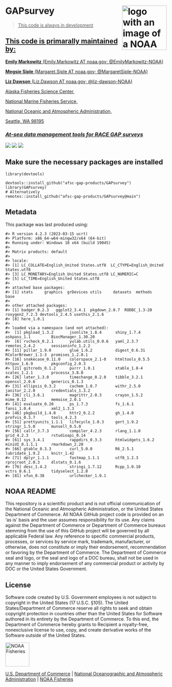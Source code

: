 <!-- README.md is generated from README.Rmd. Please edit that file -->

# GAPsurvey <a href={https://afsc-gap-products.github.io/GAPsurvey}><img src="man/figures/logo.png" align="right" width=139 height=139 alt="logo with an image of a NOAA Fisheries report" />

> This code is always in development

## This code is primarally maintained by:

**Emily Markowitz** (Emily.Markowitz AT noaa.gov; @EmilyMarkowitz-NOAA)

**Megsie Siple** (Margaret.Siple AT noaa.gov; @MargaretSiple-NOAA)

**Liz Dawson** (Liz.Dawson AT noaa.gov; @liz-dawson-NOAA)

Alaska Fisheries Science Center,

National Marine Fisheries Service,

National Oceanic and Atmospheric Administration,

Seattle, WA 98195

### *At-sea data management tools for RACE GAP surveys*

[![](https://img.shields.io/badge/devel%20version-2023.04.01-blue.svg)](https://github.com/afsc-gap-products/GAPsurvey)
[![](https://img.shields.io/badge/lifecycle-maturing-blue.svg)](https://lifecycle.r-lib.org/articles/stages.html#maturing)
[![](https://img.shields.io/github/last-commit/afsc-gap-products/GAPsurvey.svg)](https://github.com/afsc-gap-products/GAPsurvey/commits/main)

## Make sure the necessary packages are installed

    library(devtools)

    devtools::install_github("afsc-gap-products/GAPsurvey")
    library(GAPsurvey)
    # Alternatively
    remotes::install_github("afsc-gap-products/GAPsurvey@main")

## Metadata

This package was last produced using:

    #> R version 4.2.3 (2023-03-15 ucrt)
    #> Platform: x86_64-w64-mingw32/x64 (64-bit)
    #> Running under: Windows 10 x64 (build 19045)
    #> 
    #> Matrix products: default
    #> 
    #> locale:
    #> [1] LC_COLLATE=English_United States.utf8  LC_CTYPE=English_United States.utf8   
    #> [3] LC_MONETARY=English_United States.utf8 LC_NUMERIC=C                          
    #> [5] LC_TIME=English_United States.utf8    
    #> 
    #> attached base packages:
    #> [1] stats     graphics  grDevices utils     datasets  methods   base     
    #> 
    #> other attached packages:
    #> [1] badger_0.2.3   ggplot2_3.4.1  pkgdown_2.0.7  RODBC_1.3-20   roxygen2_7.2.3 devtools_2.4.5 usethis_2.1.6 
    #> [8] here_1.0.1    
    #> 
    #> loaded via a namespace (and not attached):
    #>  [1] pkgload_1.3.2       jsonlite_1.8.4      shiny_1.7.4         askpass_1.1         BiocManager_1.30.20
    #>  [6] rvcheck_0.2.1       yulab.utils_0.0.6   yaml_2.3.7          remotes_2.4.2       sessioninfo_1.2.2  
    #> [11] pillar_1.9.0        glue_1.6.2          digest_0.6.31       RColorBrewer_1.1-3  promises_1.2.0.1   
    #> [16] snakecase_0.11.0    colorspace_2.1-0    htmltools_0.5.5     httpuv_1.6.9        pkgconfig_2.0.3    
    #> [21] gitcreds_0.1.2      purrr_1.0.1         xtable_1.8-4        scales_1.2.1        processx_3.8.0     
    #> [26] later_1.3.0         timechange_0.2.0    tibble_3.2.1        openssl_2.0.6       generics_0.1.3     
    #> [31] ellipsis_0.3.2      cachem_1.0.7        withr_2.5.0         janitor_2.2.0       credentials_1.3.2  
    #> [36] cli_3.6.1           magrittr_2.0.3      crayon_1.5.2        mime_0.12           memoise_2.0.1      
    #> [41] evaluate_0.20       ps_1.7.3            fs_1.6.1            fansi_1.0.4         xml2_1.3.3         
    #> [46] pkgbuild_1.4.0      httr2_0.2.2         gh_1.4.0            profvis_0.3.7       tools_4.2.3        
    #> [51] prettyunits_1.1.1   lifecycle_1.0.3     gert_1.9.2          stringr_1.5.0       munsell_0.5.0      
    #> [56] callr_3.7.3         compiler_4.2.3      rlang_1.1.0         grid_4.2.3          rstudioapi_0.14    
    #> [61] sys_3.4.1           rappdirs_0.3.3      htmlwidgets_1.6.2   miniUI_0.1.1.1      rmarkdown_2.20     
    #> [66] gtable_0.3.3        curl_5.0.0          R6_2.5.1            lubridate_1.9.2     knitr_1.42         
    #> [71] dplyr_1.1.1         fastmap_1.1.1       utf8_1.2.3          rprojroot_2.0.3     dlstats_0.1.6      
    #> [76] desc_1.4.2          stringi_1.7.12      Rcpp_1.0.10         vctrs_0.6.1         tidyselect_1.2.0   
    #> [81] xfun_0.38           urlchecker_1.0.1

## NOAA README

This repository is a scientific product and is not official
communication of the National Oceanic and Atmospheric Administration, or
the United States Department of Commerce. All NOAA GitHub project code
is provided on an ‘as is’ basis and the user assumes responsibility for
its use. Any claims against the Department of Commerce or Department of
Commerce bureaus stemming from the use of this GitHub project will be
governed by all applicable Federal law. Any reference to specific
commercial products, processes, or services by service mark, trademark,
manufacturer, or otherwise, does not constitute or imply their
endorsement, recommendation or favoring by the Department of Commerce.
The Department of Commerce seal and logo, or the seal and logo of a DOC
bureau, shall not be used in any manner to imply endorsement of any
commercial product or activity by DOC or the United States Government.

## License

Software code created by U.S. Government employees is not subject to
copyright in the United States (17 U.S.C. §105). The United
States/Department of Commerce reserve all rights to seek and obtain
copyright protection in countries other than the United States for
Software authored in its entirety by the Department of Commerce. To this
end, the Department of Commerce hereby grants to Recipient a
royalty-free, nonexclusive license to use, copy, and create derivative
works of the Software outside of the United States.

<img src="https://raw.githubusercontent.com/nmfs-general-modeling-tools/nmfspalette/main/man/figures/noaa-fisheries-rgb-2line-horizontal-small.png" height="75" alt="NOAA Fisheries">

[U.S. Department of Commerce](https://www.commerce.gov/) | [National
Oceanographic and Atmospheric Administration](https://www.noaa.gov) |
[NOAA Fisheries](https://www.fisheries.noaa.gov/)
